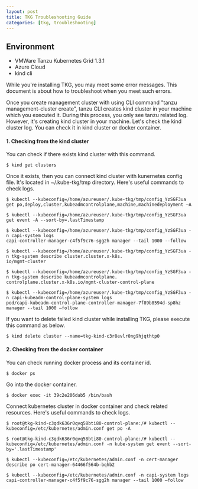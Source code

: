 ```yaml
---
layout: post
title: TKG Troubleshooting Guide
categories: [tkg, troubleshooting]
---
```


## Environment
- VMWare Tanzu Kubernetes Grid 1.3.1
- Azure Cloud
- kind cli 

While you're installing TKG, you may meet some error messages. This document is about how to troubleshoot when you meet such errors.

Once you create management cluster with using CLI command "tanzu management-cluster create", tanzu CLI creates kind cluster in your machine which you executed it. During this process, you only see tanzu related log. However, it's creating kind cluster in your machine.
Let's check the kind cluster log. You can check it in kind cluster or docker container.

#### 1. Checking from the kind cluster
You can check if there exists kind cluster with this command.
```shell
$ kind get clusters
```

Once it exists, then you can connect kind cluster with kunernetes config file. It's located in ~/.kube-tkg/tmp 
directory. Here's useful commands to check logs.
```shell
$ kubectl --kubeconfig=/home/azureuser/.kube-tkg/tmp/config_YzSGF3ua get po,deploy,cluster,kubeadmcontrolplane,machine,machinedeployment –A

$ kubectl --kubeconfig=/home/azureuser/.kube-tkg/tmp/config_YzSGF3ua get event -A --sort-by=.lastTimestamp

$ kubectl --kubeconfig=/home/azureuser/.kube-tkg/tmp/config_YzSGF3ua -n capi-system logs 
capi-controller-manager-c4f5f9c76-sgg2h manager --tail 1000 --follow 

$ kubectl --kubeconfig=/home/azureuser/.kube-tkg/tmp/config_YzSGF3ua -n tkg-system describe cluster.cluster.x-k8s.
io/mgmt-cluster

$ kubectl --kubeconfig=/home/azureuser/.kube-tkg/tmp/config_YzSGF3ua -n tkg-system describe kubeadmcontrolplane.
controlplane.cluster.x-k8s.io/mgmt-cluster-control-plane

$ kubectl --kubeconfig=/home/azureuser/.kube-tkg/tmp/config_YzSGF3ua -n capi-kubeadm-control-plane-system logs 
pod/capi-kubeadm-control-plane-controller-manager-7f89b8594d-sp8hz manager --tail 1000 –follow
```

If you want to delete failed kind cluster while installing TKG, please execute this command as below.
```shell
$ kind delete cluster --name=tkg-kind-c3r8evlr0ng9hjqthtp0
```

#### 2. Checking from the docker container
You can check running docker process and its container id.
```shell
$ docker ps
```

Go into the docker container.
```shell
$ docker exec -it 39c2e206dab5 /bin/bash
```

Connect kubernetes cluster in docker container and check related resources. Here's useful commands to check logs. 
```shell
$ root@tkg-kind-c3qdk636r0qvq58bti80-control-plane:/# kubectl --kubeconfig=/etc/kubernetes/admin.conf get po -A

$ root@tkg-kind-c3qdk636r0qvq58bti80-control-plane:/# kubectl --kubeconfig=/etc/kubernetes/admin.conf -n kube-system get event --sort-by='.lastTimestamp'

$ kubectl --kubeconfig=/etc/kubernetes/admin.conf -n cert-manager describe po cert-manager-64466f564b-bqhb2

$ kubectl --kubeconfig=/etc/kubernetes/admin.conf -n capi-system logs capi-controller-manager-c4f5f9c76-sgg2h manager --tail 1000 –follow
```

